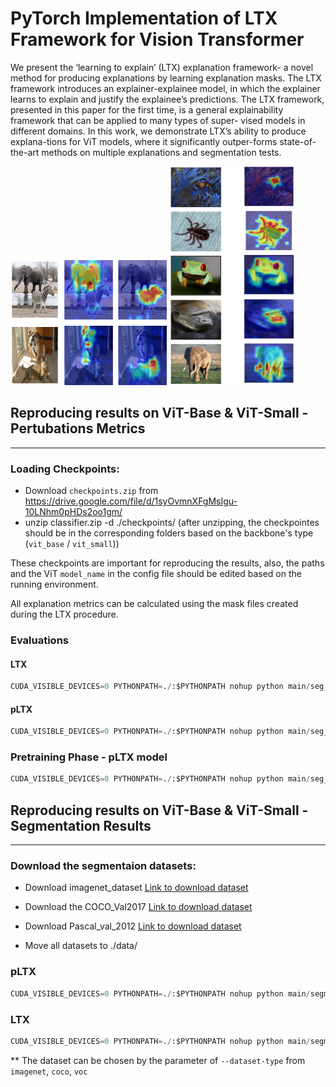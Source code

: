 # PyTorch Implementation of LTX Framework for Vision Transformer

We present the ‘learning to explain’ (LTX) explanation framework- a novel method for producing explanations by learning explanation masks. The LTX framework introduces an explainer-explainee model, in which the explainer learns to explain and justify the explainee’s predictions. The LTX framework, presented in this paper for the first time, is a general explainability framework that can be applied to many types of super- vised models in different domains. In this work, we demonstrate LTX’s ability to produce explana-tions for ViT models, where it significantly outper-forms state-of-the-art methods on multiple explanations and segmentation tests.

<img src="images\2_classes_vis_github.png" alt="2_classes_vis_github" width="250" height="200" align:center/>

<img src="images\single_object_vis_github.png" alt="single_object_vis_github" width="200" height="350" align:center />


## Reproducing results on ViT-Base & ViT-Small - Pertubations Metrics
---
### Loading Checkpoints:
- Download `checkpoints.zip` from https://drive.google.com/file/d/1syOvmnXFgMsIgu-10LNhm0pHDs2oo1gm/
- unzip classifier.zip -d ./checkpoints/ (after unzipping, the checkpointes should be in the corresponding folders based on the backbone's type (`vit_base` / `vit_small`))

These checkpoints are important for reproducing the results, also, the paths and the ViT `model_name` in the config file should be edited based on the running environment.

All explanation metrics can be calculated using the mask files created during the LTX procedure.

### Evaluations

#### LTX

```python
CUDA_VISIBLE_DEVICES=0 PYTHONPATH=./:$PYTHONPATH nohup python main/seg_classification/run_seg_cls_opt.py --RUN-BASE-MODEL False --explainer-model-name vit_base_224 --explainee-model-name vit_base_224 --train-model-by-target-gt-class True
```

#### pLTX

```python
CUDA_VISIBLE_DEVICES=0 PYTHONPATH=./:$PYTHONPATH nohup python main/seg_classification/run_seg_cls_opt.py --RUN-BASE-MODEL True --explainer-model-name vit_base_224 --explainee-model-name vit_base_224 --train-model-by-target-gt-class True
```
### Pretraining Phase - pLTX model

```python
CUDA_VISIBLE_DEVICES=0 PYTHONPATH=./:$PYTHONPATH nohup python main/seg_classification/run_seg_cls.py --enable-checkpointing True --explainer-model-name vit_base_224 --explainee-model-name vit_base_224 --mask-loss-mul 50 --train-model-by-target-gt-class True --n-epochs 30 --train-n-label-sample 1
```



## Reproducing results on ViT-Base & ViT-Small - Segmentation Results

---
### Download the segmentaion datasets:
- Download imagenet_dataset [Link to download dataset](http://calvin-vision.net/bigstuff/proj-imagenet/data/gtsegs_ijcv.mat)
- Download the COCO_Val2017 [Link to download dataset](https://cocodataset.org/#download)
- Download Pascal_val_2012 [Link to download dataset](http://host.robots.ox.ac.uk/pascal/VOC/voc2012/index.html)

- Move all datasets to ./data/

### pLTX

```python
CUDA_VISIBLE_DEVICES=0 PYTHONPATH=./:$PYTHONPATH nohup python main/segmentation_eval/seg_stage_a.py --explainer-model-name vit_base_224 --explainee-model-name vit_base_224 --dataset-type imagenet
```

### LTX

```python
CUDA_VISIBLE_DEVICES=0 PYTHONPATH=./:$PYTHONPATH nohup python main/segmentation_eval/seg_stage_b.py --explainer-model-name vit_base_224 --explainee-model-name vit_base_224 --dataset-type imagenet
```

** The dataset can be chosen by the parameter of `--dataset-type` from `imagenet`, `coco`, `voc`